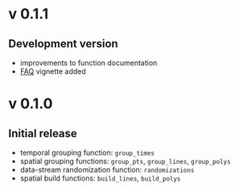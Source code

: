 # v 0.1.1

## Development version

* improvements to function documentation
* [FAQ](https://spatsoc.gitlab.io/articles/faq.html) vignette added



# v 0.1.0 

## Initial release

* temporal grouping function: `group_times`
* spatial grouping functions: `group_pts`, `group_lines`, `group_polys`
* data-stream randomization function: `randomizations`
* spatial build functions: `build_lines`, `build_polys`
